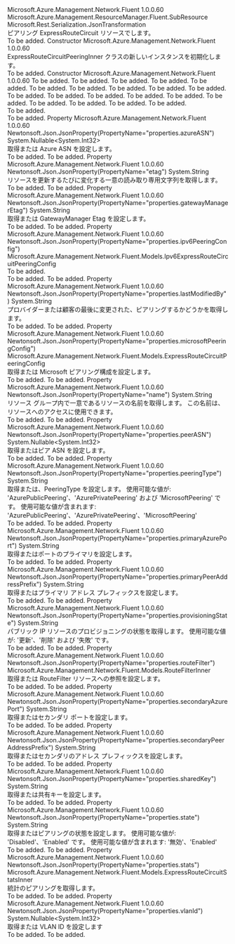 <Type Name="ExpressRouteCircuitPeeringInner" FullName="Microsoft.Azure.Management.Network.Fluent.Models.ExpressRouteCircuitPeeringInner">
  <TypeSignature Language="C#" Value="public class ExpressRouteCircuitPeeringInner : Microsoft.Azure.Management.ResourceManager.Fluent.SubResource" />
  <TypeSignature Language="ILAsm" Value=".class public auto ansi beforefieldinit ExpressRouteCircuitPeeringInner extends Microsoft.Azure.Management.ResourceManager.Fluent.SubResource" />
  <TypeSignature Language="DocId" Value="T:Microsoft.Azure.Management.Network.Fluent.Models.ExpressRouteCircuitPeeringInner" />
  <TypeSignature Language="VB.NET" Value="Public Class ExpressRouteCircuitPeeringInner&#xA;Inherits SubResource" />
  <TypeSignature Language="F#" Value="type ExpressRouteCircuitPeeringInner = class&#xA;    inherit SubResource" />
  <AssemblyInfo>
    <AssemblyName>Microsoft.Azure.Management.Network.Fluent</AssemblyName>
    <AssemblyVersion>1.0.0.60</AssemblyVersion>
  </AssemblyInfo>
  <Base>
    <BaseTypeName>Microsoft.Azure.Management.ResourceManager.Fluent.SubResource</BaseTypeName>
  </Base>
  <Interfaces />
  <Attributes>
    <Attribute>
      <AttributeName>Microsoft.Rest.Serialization.JsonTransformation</AttributeName>
    </Attribute>
  </Attributes>
  <Docs>
    <summary>
            ピアリング ExpressRouteCircuit リソースでします。
            </summary>
    <remarks>To be added.</remarks>
  </Docs>
  <Members>
    <Member MemberName=".ctor">
      <MemberSignature Language="C#" Value="public ExpressRouteCircuitPeeringInner ();" />
      <MemberSignature Language="ILAsm" Value=".method public hidebysig specialname rtspecialname instance void .ctor() cil managed" />
      <MemberSignature Language="DocId" Value="M:Microsoft.Azure.Management.Network.Fluent.Models.ExpressRouteCircuitPeeringInner.#ctor" />
      <MemberSignature Language="VB.NET" Value="Public Sub New ()" />
      <MemberType>Constructor</MemberType>
      <AssemblyInfo>
        <AssemblyName>Microsoft.Azure.Management.Network.Fluent</AssemblyName>
        <AssemblyVersion>1.0.0.60</AssemblyVersion>
      </AssemblyInfo>
      <Parameters />
      <Docs>
        <summary>
            ExpressRouteCircuitPeeringInner クラスの新しいインスタンスを初期化します。
            </summary>
        <remarks>To be added.</remarks>
      </Docs>
    </Member>
    <Member MemberName=".ctor">
      <MemberSignature Language="C#" Value="public ExpressRouteCircuitPeeringInner (string id = null, string peeringType = null, string state = null, Nullable&lt;int&gt; azureASN = null, Nullable&lt;int&gt; peerASN = null, string primaryPeerAddressPrefix = null, string secondaryPeerAddressPrefix = null, string primaryAzurePort = null, string secondaryAzurePort = null, string sharedKey = null, Nullable&lt;int&gt; vlanId = null, Microsoft.Azure.Management.Network.Fluent.Models.ExpressRouteCircuitPeeringConfig microsoftPeeringConfig = null, Microsoft.Azure.Management.Network.Fluent.Models.ExpressRouteCircuitStatsInner stats = null, string provisioningState = null, string gatewayManagerEtag = null, string lastModifiedBy = null, Microsoft.Azure.Management.Network.Fluent.Models.RouteFilterInner routeFilter = null, Microsoft.Azure.Management.Network.Fluent.Models.Ipv6ExpressRouteCircuitPeeringConfig ipv6PeeringConfig = null, string name = null, string etag = null);" />
      <MemberSignature Language="ILAsm" Value=".method public hidebysig specialname rtspecialname instance void .ctor(string id, string peeringType, string state, valuetype System.Nullable`1&lt;int32&gt; azureASN, valuetype System.Nullable`1&lt;int32&gt; peerASN, string primaryPeerAddressPrefix, string secondaryPeerAddressPrefix, string primaryAzurePort, string secondaryAzurePort, string sharedKey, valuetype System.Nullable`1&lt;int32&gt; vlanId, class Microsoft.Azure.Management.Network.Fluent.Models.ExpressRouteCircuitPeeringConfig microsoftPeeringConfig, class Microsoft.Azure.Management.Network.Fluent.Models.ExpressRouteCircuitStatsInner stats, string provisioningState, string gatewayManagerEtag, string lastModifiedBy, class Microsoft.Azure.Management.Network.Fluent.Models.RouteFilterInner routeFilter, class Microsoft.Azure.Management.Network.Fluent.Models.Ipv6ExpressRouteCircuitPeeringConfig ipv6PeeringConfig, string name, string etag) cil managed" />
      <MemberSignature Language="DocId" Value="M:Microsoft.Azure.Management.Network.Fluent.Models.ExpressRouteCircuitPeeringInner.#ctor(System.String,System.String,System.String,System.Nullable{System.Int32},System.Nullable{System.Int32},System.String,System.String,System.String,System.String,System.String,System.Nullable{System.Int32},Microsoft.Azure.Management.Network.Fluent.Models.ExpressRouteCircuitPeeringConfig,Microsoft.Azure.Management.Network.Fluent.Models.ExpressRouteCircuitStatsInner,System.String,System.String,System.String,Microsoft.Azure.Management.Network.Fluent.Models.RouteFilterInner,Microsoft.Azure.Management.Network.Fluent.Models.Ipv6ExpressRouteCircuitPeeringConfig,System.String,System.String)" />
      <MemberSignature Language="VB.NET" Value="Public Sub New (Optional id As String = null, Optional peeringType As String = null, Optional state As String = null, Optional azureASN As Nullable(Of Integer) = null, Optional peerASN As Nullable(Of Integer) = null, Optional primaryPeerAddressPrefix As String = null, Optional secondaryPeerAddressPrefix As String = null, Optional primaryAzurePort As String = null, Optional secondaryAzurePort As String = null, Optional sharedKey As String = null, Optional vlanId As Nullable(Of Integer) = null, Optional microsoftPeeringConfig As ExpressRouteCircuitPeeringConfig = null, Optional stats As ExpressRouteCircuitStatsInner = null, Optional provisioningState As String = null, Optional gatewayManagerEtag As String = null, Optional lastModifiedBy As String = null, Optional routeFilter As RouteFilterInner = null, Optional ipv6PeeringConfig As Ipv6ExpressRouteCircuitPeeringConfig = null, Optional name As String = null, Optional etag As String = null)" />
      <MemberSignature Language="F#" Value="new Microsoft.Azure.Management.Network.Fluent.Models.ExpressRouteCircuitPeeringInner : string * string * string * Nullable&lt;int&gt; * Nullable&lt;int&gt; * string * string * string * string * string * Nullable&lt;int&gt; * Microsoft.Azure.Management.Network.Fluent.Models.ExpressRouteCircuitPeeringConfig * Microsoft.Azure.Management.Network.Fluent.Models.ExpressRouteCircuitStatsInner * string * string * string * Microsoft.Azure.Management.Network.Fluent.Models.RouteFilterInner * Microsoft.Azure.Management.Network.Fluent.Models.Ipv6ExpressRouteCircuitPeeringConfig * string * string -&gt; Microsoft.Azure.Management.Network.Fluent.Models.ExpressRouteCircuitPeeringInner" Usage="new Microsoft.Azure.Management.Network.Fluent.Models.ExpressRouteCircuitPeeringInner (id, peeringType, state, azureASN, peerASN, primaryPeerAddressPrefix, secondaryPeerAddressPrefix, primaryAzurePort, secondaryAzurePort, sharedKey, vlanId, microsoftPeeringConfig, stats, provisioningState, gatewayManagerEtag, lastModifiedBy, routeFilter, ipv6PeeringConfig, name, etag)" />
      <MemberType>Constructor</MemberType>
      <AssemblyInfo>
        <AssemblyName>Microsoft.Azure.Management.Network.Fluent</AssemblyName>
        <AssemblyVersion>1.0.0.60</AssemblyVersion>
      </AssemblyInfo>
      <Parameters>
        <Parameter Name="id" Type="System.String" />
        <Parameter Name="peeringType" Type="System.String" />
        <Parameter Name="state" Type="System.String" />
        <Parameter Name="azureASN" Type="System.Nullable&lt;System.Int32&gt;" />
        <Parameter Name="peerASN" Type="System.Nullable&lt;System.Int32&gt;" />
        <Parameter Name="primaryPeerAddressPrefix" Type="System.String" />
        <Parameter Name="secondaryPeerAddressPrefix" Type="System.String" />
        <Parameter Name="primaryAzurePort" Type="System.String" />
        <Parameter Name="secondaryAzurePort" Type="System.String" />
        <Parameter Name="sharedKey" Type="System.String" />
        <Parameter Name="vlanId" Type="System.Nullable&lt;System.Int32&gt;" />
        <Parameter Name="microsoftPeeringConfig" Type="Microsoft.Azure.Management.Network.Fluent.Models.ExpressRouteCircuitPeeringConfig" />
        <Parameter Name="stats" Type="Microsoft.Azure.Management.Network.Fluent.Models.ExpressRouteCircuitStatsInner" />
        <Parameter Name="provisioningState" Type="System.String" />
        <Parameter Name="gatewayManagerEtag" Type="System.String" />
        <Parameter Name="lastModifiedBy" Type="System.String" />
        <Parameter Name="routeFilter" Type="Microsoft.Azure.Management.Network.Fluent.Models.RouteFilterInner" />
        <Parameter Name="ipv6PeeringConfig" Type="Microsoft.Azure.Management.Network.Fluent.Models.Ipv6ExpressRouteCircuitPeeringConfig" />
        <Parameter Name="name" Type="System.String" />
        <Parameter Name="etag" Type="System.String" />
      </Parameters>
      <Docs>
        <param name="id">To be added.</param>
        <param name="peeringType">To be added.</param>
        <param name="state">To be added.</param>
        <param name="azureASN">To be added.</param>
        <param name="peerASN">To be added.</param>
        <param name="primaryPeerAddressPrefix">To be added.</param>
        <param name="secondaryPeerAddressPrefix">To be added.</param>
        <param name="primaryAzurePort">To be added.</param>
        <param name="secondaryAzurePort">To be added.</param>
        <param name="sharedKey">To be added.</param>
        <param name="vlanId">To be added.</param>
        <param name="microsoftPeeringConfig">To be added.</param>
        <param name="stats">To be added.</param>
        <param name="provisioningState">To be added.</param>
        <param name="gatewayManagerEtag">To be added.</param>
        <param name="lastModifiedBy">To be added.</param>
        <param name="routeFilter">To be added.</param>
        <param name="ipv6PeeringConfig">To be added.</param>
        <param name="name">To be added.</param>
        <param name="etag">To be added.</param>
        <summary>To be added.</summary>
        <remarks>To be added.</remarks>
      </Docs>
    </Member>
    <Member MemberName="AzureASN">
      <MemberSignature Language="C#" Value="public Nullable&lt;int&gt; AzureASN { get; set; }" />
      <MemberSignature Language="ILAsm" Value=".property instance valuetype System.Nullable`1&lt;int32&gt; AzureASN" />
      <MemberSignature Language="DocId" Value="P:Microsoft.Azure.Management.Network.Fluent.Models.ExpressRouteCircuitPeeringInner.AzureASN" />
      <MemberSignature Language="VB.NET" Value="Public Property AzureASN As Nullable(Of Integer)" />
      <MemberSignature Language="F#" Value="member this.AzureASN : Nullable&lt;int&gt; with get, set" Usage="Microsoft.Azure.Management.Network.Fluent.Models.ExpressRouteCircuitPeeringInner.AzureASN" />
      <MemberType>Property</MemberType>
      <AssemblyInfo>
        <AssemblyName>Microsoft.Azure.Management.Network.Fluent</AssemblyName>
        <AssemblyVersion>1.0.0.60</AssemblyVersion>
      </AssemblyInfo>
      <Attributes>
        <Attribute>
          <AttributeName>Newtonsoft.Json.JsonProperty(PropertyName="properties.azureASN")</AttributeName>
        </Attribute>
      </Attributes>
      <ReturnValue>
        <ReturnType>System.Nullable&lt;System.Int32&gt;</ReturnType>
      </ReturnValue>
      <Docs>
        <summary>
            取得または Azure ASN を設定します。
            </summary>
        <value>To be added.</value>
        <remarks>To be added.</remarks>
      </Docs>
    </Member>
    <Member MemberName="Etag">
      <MemberSignature Language="C#" Value="public string Etag { get; }" />
      <MemberSignature Language="ILAsm" Value=".property instance string Etag" />
      <MemberSignature Language="DocId" Value="P:Microsoft.Azure.Management.Network.Fluent.Models.ExpressRouteCircuitPeeringInner.Etag" />
      <MemberSignature Language="VB.NET" Value="Public ReadOnly Property Etag As String" />
      <MemberSignature Language="F#" Value="member this.Etag : string" Usage="Microsoft.Azure.Management.Network.Fluent.Models.ExpressRouteCircuitPeeringInner.Etag" />
      <MemberType>Property</MemberType>
      <AssemblyInfo>
        <AssemblyName>Microsoft.Azure.Management.Network.Fluent</AssemblyName>
        <AssemblyVersion>1.0.0.60</AssemblyVersion>
      </AssemblyInfo>
      <Attributes>
        <Attribute>
          <AttributeName>Newtonsoft.Json.JsonProperty(PropertyName="etag")</AttributeName>
        </Attribute>
      </Attributes>
      <ReturnValue>
        <ReturnType>System.String</ReturnType>
      </ReturnValue>
      <Docs>
        <summary>
            リソースを更新するたびに変化する一意の読み取り専用文字列を取得します。
            </summary>
        <value>To be added.</value>
        <remarks>To be added.</remarks>
      </Docs>
    </Member>
    <Member MemberName="GatewayManagerEtag">
      <MemberSignature Language="C#" Value="public string GatewayManagerEtag { get; set; }" />
      <MemberSignature Language="ILAsm" Value=".property instance string GatewayManagerEtag" />
      <MemberSignature Language="DocId" Value="P:Microsoft.Azure.Management.Network.Fluent.Models.ExpressRouteCircuitPeeringInner.GatewayManagerEtag" />
      <MemberSignature Language="VB.NET" Value="Public Property GatewayManagerEtag As String" />
      <MemberSignature Language="F#" Value="member this.GatewayManagerEtag : string with get, set" Usage="Microsoft.Azure.Management.Network.Fluent.Models.ExpressRouteCircuitPeeringInner.GatewayManagerEtag" />
      <MemberType>Property</MemberType>
      <AssemblyInfo>
        <AssemblyName>Microsoft.Azure.Management.Network.Fluent</AssemblyName>
        <AssemblyVersion>1.0.0.60</AssemblyVersion>
      </AssemblyInfo>
      <Attributes>
        <Attribute>
          <AttributeName>Newtonsoft.Json.JsonProperty(PropertyName="properties.gatewayManagerEtag")</AttributeName>
        </Attribute>
      </Attributes>
      <ReturnValue>
        <ReturnType>System.String</ReturnType>
      </ReturnValue>
      <Docs>
        <summary>
            取得または GatewayManager Etag を設定します。
            </summary>
        <value>To be added.</value>
        <remarks>To be added.</remarks>
      </Docs>
    </Member>
    <Member MemberName="Ipv6PeeringConfig">
      <MemberSignature Language="C#" Value="public Microsoft.Azure.Management.Network.Fluent.Models.Ipv6ExpressRouteCircuitPeeringConfig Ipv6PeeringConfig { get; set; }" />
      <MemberSignature Language="ILAsm" Value=".property instance class Microsoft.Azure.Management.Network.Fluent.Models.Ipv6ExpressRouteCircuitPeeringConfig Ipv6PeeringConfig" />
      <MemberSignature Language="DocId" Value="P:Microsoft.Azure.Management.Network.Fluent.Models.ExpressRouteCircuitPeeringInner.Ipv6PeeringConfig" />
      <MemberSignature Language="VB.NET" Value="Public Property Ipv6PeeringConfig As Ipv6ExpressRouteCircuitPeeringConfig" />
      <MemberSignature Language="F#" Value="member this.Ipv6PeeringConfig : Microsoft.Azure.Management.Network.Fluent.Models.Ipv6ExpressRouteCircuitPeeringConfig with get, set" Usage="Microsoft.Azure.Management.Network.Fluent.Models.ExpressRouteCircuitPeeringInner.Ipv6PeeringConfig" />
      <MemberType>Property</MemberType>
      <AssemblyInfo>
        <AssemblyName>Microsoft.Azure.Management.Network.Fluent</AssemblyName>
        <AssemblyVersion>1.0.0.60</AssemblyVersion>
      </AssemblyInfo>
      <Attributes>
        <Attribute>
          <AttributeName>Newtonsoft.Json.JsonProperty(PropertyName="properties.ipv6PeeringConfig")</AttributeName>
        </Attribute>
      </Attributes>
      <ReturnValue>
        <ReturnType>Microsoft.Azure.Management.Network.Fluent.Models.Ipv6ExpressRouteCircuitPeeringConfig</ReturnType>
      </ReturnValue>
      <Docs>
        <summary>To be added.</summary>
        <value>To be added.</value>
        <remarks>To be added.</remarks>
      </Docs>
    </Member>
    <Member MemberName="LastModifiedBy">
      <MemberSignature Language="C#" Value="public string LastModifiedBy { get; set; }" />
      <MemberSignature Language="ILAsm" Value=".property instance string LastModifiedBy" />
      <MemberSignature Language="DocId" Value="P:Microsoft.Azure.Management.Network.Fluent.Models.ExpressRouteCircuitPeeringInner.LastModifiedBy" />
      <MemberSignature Language="VB.NET" Value="Public Property LastModifiedBy As String" />
      <MemberSignature Language="F#" Value="member this.LastModifiedBy : string with get, set" Usage="Microsoft.Azure.Management.Network.Fluent.Models.ExpressRouteCircuitPeeringInner.LastModifiedBy" />
      <MemberType>Property</MemberType>
      <AssemblyInfo>
        <AssemblyName>Microsoft.Azure.Management.Network.Fluent</AssemblyName>
        <AssemblyVersion>1.0.0.60</AssemblyVersion>
      </AssemblyInfo>
      <Attributes>
        <Attribute>
          <AttributeName>Newtonsoft.Json.JsonProperty(PropertyName="properties.lastModifiedBy")</AttributeName>
        </Attribute>
      </Attributes>
      <ReturnValue>
        <ReturnType>System.String</ReturnType>
      </ReturnValue>
      <Docs>
        <summary>
            プロバイダーまたは顧客の最後に変更された、ピアリングするかどうかを取得します。
            </summary>
        <value>To be added.</value>
        <remarks>To be added.</remarks>
      </Docs>
    </Member>
    <Member MemberName="MicrosoftPeeringConfig">
      <MemberSignature Language="C#" Value="public Microsoft.Azure.Management.Network.Fluent.Models.ExpressRouteCircuitPeeringConfig MicrosoftPeeringConfig { get; set; }" />
      <MemberSignature Language="ILAsm" Value=".property instance class Microsoft.Azure.Management.Network.Fluent.Models.ExpressRouteCircuitPeeringConfig MicrosoftPeeringConfig" />
      <MemberSignature Language="DocId" Value="P:Microsoft.Azure.Management.Network.Fluent.Models.ExpressRouteCircuitPeeringInner.MicrosoftPeeringConfig" />
      <MemberSignature Language="VB.NET" Value="Public Property MicrosoftPeeringConfig As ExpressRouteCircuitPeeringConfig" />
      <MemberSignature Language="F#" Value="member this.MicrosoftPeeringConfig : Microsoft.Azure.Management.Network.Fluent.Models.ExpressRouteCircuitPeeringConfig with get, set" Usage="Microsoft.Azure.Management.Network.Fluent.Models.ExpressRouteCircuitPeeringInner.MicrosoftPeeringConfig" />
      <MemberType>Property</MemberType>
      <AssemblyInfo>
        <AssemblyName>Microsoft.Azure.Management.Network.Fluent</AssemblyName>
        <AssemblyVersion>1.0.0.60</AssemblyVersion>
      </AssemblyInfo>
      <Attributes>
        <Attribute>
          <AttributeName>Newtonsoft.Json.JsonProperty(PropertyName="properties.microsoftPeeringConfig")</AttributeName>
        </Attribute>
      </Attributes>
      <ReturnValue>
        <ReturnType>Microsoft.Azure.Management.Network.Fluent.Models.ExpressRouteCircuitPeeringConfig</ReturnType>
      </ReturnValue>
      <Docs>
        <summary>
            取得または Microsoft ピアリング構成を設定します。
            </summary>
        <value>To be added.</value>
        <remarks>To be added.</remarks>
      </Docs>
    </Member>
    <Member MemberName="Name">
      <MemberSignature Language="C#" Value="public string Name { get; set; }" />
      <MemberSignature Language="ILAsm" Value=".property instance string Name" />
      <MemberSignature Language="DocId" Value="P:Microsoft.Azure.Management.Network.Fluent.Models.ExpressRouteCircuitPeeringInner.Name" />
      <MemberSignature Language="VB.NET" Value="Public Property Name As String" />
      <MemberSignature Language="F#" Value="member this.Name : string with get, set" Usage="Microsoft.Azure.Management.Network.Fluent.Models.ExpressRouteCircuitPeeringInner.Name" />
      <MemberType>Property</MemberType>
      <AssemblyInfo>
        <AssemblyName>Microsoft.Azure.Management.Network.Fluent</AssemblyName>
        <AssemblyVersion>1.0.0.60</AssemblyVersion>
      </AssemblyInfo>
      <Attributes>
        <Attribute>
          <AttributeName>Newtonsoft.Json.JsonProperty(PropertyName="name")</AttributeName>
        </Attribute>
      </Attributes>
      <ReturnValue>
        <ReturnType>System.String</ReturnType>
      </ReturnValue>
      <Docs>
        <summary>
            リソース グループ内で一意であるリソースの名前を取得します。
            この名前は、リソースへのアクセスに使用できます。
            </summary>
        <value>To be added.</value>
        <remarks>To be added.</remarks>
      </Docs>
    </Member>
    <Member MemberName="PeerASN">
      <MemberSignature Language="C#" Value="public Nullable&lt;int&gt; PeerASN { get; set; }" />
      <MemberSignature Language="ILAsm" Value=".property instance valuetype System.Nullable`1&lt;int32&gt; PeerASN" />
      <MemberSignature Language="DocId" Value="P:Microsoft.Azure.Management.Network.Fluent.Models.ExpressRouteCircuitPeeringInner.PeerASN" />
      <MemberSignature Language="VB.NET" Value="Public Property PeerASN As Nullable(Of Integer)" />
      <MemberSignature Language="F#" Value="member this.PeerASN : Nullable&lt;int&gt; with get, set" Usage="Microsoft.Azure.Management.Network.Fluent.Models.ExpressRouteCircuitPeeringInner.PeerASN" />
      <MemberType>Property</MemberType>
      <AssemblyInfo>
        <AssemblyName>Microsoft.Azure.Management.Network.Fluent</AssemblyName>
        <AssemblyVersion>1.0.0.60</AssemblyVersion>
      </AssemblyInfo>
      <Attributes>
        <Attribute>
          <AttributeName>Newtonsoft.Json.JsonProperty(PropertyName="properties.peerASN")</AttributeName>
        </Attribute>
      </Attributes>
      <ReturnValue>
        <ReturnType>System.Nullable&lt;System.Int32&gt;</ReturnType>
      </ReturnValue>
      <Docs>
        <summary>
            取得またはピア ASN を設定します。
            </summary>
        <value>To be added.</value>
        <remarks>To be added.</remarks>
      </Docs>
    </Member>
    <Member MemberName="PeeringType">
      <MemberSignature Language="C#" Value="public string PeeringType { get; set; }" />
      <MemberSignature Language="ILAsm" Value=".property instance string PeeringType" />
      <MemberSignature Language="DocId" Value="P:Microsoft.Azure.Management.Network.Fluent.Models.ExpressRouteCircuitPeeringInner.PeeringType" />
      <MemberSignature Language="VB.NET" Value="Public Property PeeringType As String" />
      <MemberSignature Language="F#" Value="member this.PeeringType : string with get, set" Usage="Microsoft.Azure.Management.Network.Fluent.Models.ExpressRouteCircuitPeeringInner.PeeringType" />
      <MemberType>Property</MemberType>
      <AssemblyInfo>
        <AssemblyName>Microsoft.Azure.Management.Network.Fluent</AssemblyName>
        <AssemblyVersion>1.0.0.60</AssemblyVersion>
      </AssemblyInfo>
      <Attributes>
        <Attribute>
          <AttributeName>Newtonsoft.Json.JsonProperty(PropertyName="properties.peeringType")</AttributeName>
        </Attribute>
      </Attributes>
      <ReturnValue>
        <ReturnType>System.String</ReturnType>
      </ReturnValue>
      <Docs>
        <summary>
            取得または、PeeringType を設定します。 使用可能な値が: 'AzurePublicPeering'、'AzurePrivatePeering' および 'MicrosoftPeering' です。 使用可能な値が含まれます: 'AzurePublicPeering'、'AzurePrivatePeering'、'MicrosoftPeering'
            </summary>
        <value>To be added.</value>
        <remarks>To be added.</remarks>
      </Docs>
    </Member>
    <Member MemberName="PrimaryAzurePort">
      <MemberSignature Language="C#" Value="public string PrimaryAzurePort { get; set; }" />
      <MemberSignature Language="ILAsm" Value=".property instance string PrimaryAzurePort" />
      <MemberSignature Language="DocId" Value="P:Microsoft.Azure.Management.Network.Fluent.Models.ExpressRouteCircuitPeeringInner.PrimaryAzurePort" />
      <MemberSignature Language="VB.NET" Value="Public Property PrimaryAzurePort As String" />
      <MemberSignature Language="F#" Value="member this.PrimaryAzurePort : string with get, set" Usage="Microsoft.Azure.Management.Network.Fluent.Models.ExpressRouteCircuitPeeringInner.PrimaryAzurePort" />
      <MemberType>Property</MemberType>
      <AssemblyInfo>
        <AssemblyName>Microsoft.Azure.Management.Network.Fluent</AssemblyName>
        <AssemblyVersion>1.0.0.60</AssemblyVersion>
      </AssemblyInfo>
      <Attributes>
        <Attribute>
          <AttributeName>Newtonsoft.Json.JsonProperty(PropertyName="properties.primaryAzurePort")</AttributeName>
        </Attribute>
      </Attributes>
      <ReturnValue>
        <ReturnType>System.String</ReturnType>
      </ReturnValue>
      <Docs>
        <summary>
            取得またはポートのプライマリを設定します。
            </summary>
        <value>To be added.</value>
        <remarks>To be added.</remarks>
      </Docs>
    </Member>
    <Member MemberName="PrimaryPeerAddressPrefix">
      <MemberSignature Language="C#" Value="public string PrimaryPeerAddressPrefix { get; set; }" />
      <MemberSignature Language="ILAsm" Value=".property instance string PrimaryPeerAddressPrefix" />
      <MemberSignature Language="DocId" Value="P:Microsoft.Azure.Management.Network.Fluent.Models.ExpressRouteCircuitPeeringInner.PrimaryPeerAddressPrefix" />
      <MemberSignature Language="VB.NET" Value="Public Property PrimaryPeerAddressPrefix As String" />
      <MemberSignature Language="F#" Value="member this.PrimaryPeerAddressPrefix : string with get, set" Usage="Microsoft.Azure.Management.Network.Fluent.Models.ExpressRouteCircuitPeeringInner.PrimaryPeerAddressPrefix" />
      <MemberType>Property</MemberType>
      <AssemblyInfo>
        <AssemblyName>Microsoft.Azure.Management.Network.Fluent</AssemblyName>
        <AssemblyVersion>1.0.0.60</AssemblyVersion>
      </AssemblyInfo>
      <Attributes>
        <Attribute>
          <AttributeName>Newtonsoft.Json.JsonProperty(PropertyName="properties.primaryPeerAddressPrefix")</AttributeName>
        </Attribute>
      </Attributes>
      <ReturnValue>
        <ReturnType>System.String</ReturnType>
      </ReturnValue>
      <Docs>
        <summary>
            取得またはプライマリ アドレス プレフィックスを設定します。
            </summary>
        <value>To be added.</value>
        <remarks>To be added.</remarks>
      </Docs>
    </Member>
    <Member MemberName="ProvisioningState">
      <MemberSignature Language="C#" Value="public string ProvisioningState { get; set; }" />
      <MemberSignature Language="ILAsm" Value=".property instance string ProvisioningState" />
      <MemberSignature Language="DocId" Value="P:Microsoft.Azure.Management.Network.Fluent.Models.ExpressRouteCircuitPeeringInner.ProvisioningState" />
      <MemberSignature Language="VB.NET" Value="Public Property ProvisioningState As String" />
      <MemberSignature Language="F#" Value="member this.ProvisioningState : string with get, set" Usage="Microsoft.Azure.Management.Network.Fluent.Models.ExpressRouteCircuitPeeringInner.ProvisioningState" />
      <MemberType>Property</MemberType>
      <AssemblyInfo>
        <AssemblyName>Microsoft.Azure.Management.Network.Fluent</AssemblyName>
        <AssemblyVersion>1.0.0.60</AssemblyVersion>
      </AssemblyInfo>
      <Attributes>
        <Attribute>
          <AttributeName>Newtonsoft.Json.JsonProperty(PropertyName="properties.provisioningState")</AttributeName>
        </Attribute>
      </Attributes>
      <ReturnValue>
        <ReturnType>System.String</ReturnType>
      </ReturnValue>
      <Docs>
        <summary>
            パブリック IP リソースのプロビジョニングの状態を取得します。 使用可能な値が: '更新'、'削除' および '失敗' です。
            </summary>
        <value>To be added.</value>
        <remarks>To be added.</remarks>
      </Docs>
    </Member>
    <Member MemberName="RouteFilter">
      <MemberSignature Language="C#" Value="public Microsoft.Azure.Management.Network.Fluent.Models.RouteFilterInner RouteFilter { get; set; }" />
      <MemberSignature Language="ILAsm" Value=".property instance class Microsoft.Azure.Management.Network.Fluent.Models.RouteFilterInner RouteFilter" />
      <MemberSignature Language="DocId" Value="P:Microsoft.Azure.Management.Network.Fluent.Models.ExpressRouteCircuitPeeringInner.RouteFilter" />
      <MemberSignature Language="VB.NET" Value="Public Property RouteFilter As RouteFilterInner" />
      <MemberSignature Language="F#" Value="member this.RouteFilter : Microsoft.Azure.Management.Network.Fluent.Models.RouteFilterInner with get, set" Usage="Microsoft.Azure.Management.Network.Fluent.Models.ExpressRouteCircuitPeeringInner.RouteFilter" />
      <MemberType>Property</MemberType>
      <AssemblyInfo>
        <AssemblyName>Microsoft.Azure.Management.Network.Fluent</AssemblyName>
        <AssemblyVersion>1.0.0.60</AssemblyVersion>
      </AssemblyInfo>
      <Attributes>
        <Attribute>
          <AttributeName>Newtonsoft.Json.JsonProperty(PropertyName="properties.routeFilter")</AttributeName>
        </Attribute>
      </Attributes>
      <ReturnValue>
        <ReturnType>Microsoft.Azure.Management.Network.Fluent.Models.RouteFilterInner</ReturnType>
      </ReturnValue>
      <Docs>
        <summary>
            取得または RouteFilter リソースへの参照を設定します。
            </summary>
        <value>To be added.</value>
        <remarks>To be added.</remarks>
      </Docs>
    </Member>
    <Member MemberName="SecondaryAzurePort">
      <MemberSignature Language="C#" Value="public string SecondaryAzurePort { get; set; }" />
      <MemberSignature Language="ILAsm" Value=".property instance string SecondaryAzurePort" />
      <MemberSignature Language="DocId" Value="P:Microsoft.Azure.Management.Network.Fluent.Models.ExpressRouteCircuitPeeringInner.SecondaryAzurePort" />
      <MemberSignature Language="VB.NET" Value="Public Property SecondaryAzurePort As String" />
      <MemberSignature Language="F#" Value="member this.SecondaryAzurePort : string with get, set" Usage="Microsoft.Azure.Management.Network.Fluent.Models.ExpressRouteCircuitPeeringInner.SecondaryAzurePort" />
      <MemberType>Property</MemberType>
      <AssemblyInfo>
        <AssemblyName>Microsoft.Azure.Management.Network.Fluent</AssemblyName>
        <AssemblyVersion>1.0.0.60</AssemblyVersion>
      </AssemblyInfo>
      <Attributes>
        <Attribute>
          <AttributeName>Newtonsoft.Json.JsonProperty(PropertyName="properties.secondaryAzurePort")</AttributeName>
        </Attribute>
      </Attributes>
      <ReturnValue>
        <ReturnType>System.String</ReturnType>
      </ReturnValue>
      <Docs>
        <summary>
            取得またはセカンダリ ポートを設定します。
            </summary>
        <value>To be added.</value>
        <remarks>To be added.</remarks>
      </Docs>
    </Member>
    <Member MemberName="SecondaryPeerAddressPrefix">
      <MemberSignature Language="C#" Value="public string SecondaryPeerAddressPrefix { get; set; }" />
      <MemberSignature Language="ILAsm" Value=".property instance string SecondaryPeerAddressPrefix" />
      <MemberSignature Language="DocId" Value="P:Microsoft.Azure.Management.Network.Fluent.Models.ExpressRouteCircuitPeeringInner.SecondaryPeerAddressPrefix" />
      <MemberSignature Language="VB.NET" Value="Public Property SecondaryPeerAddressPrefix As String" />
      <MemberSignature Language="F#" Value="member this.SecondaryPeerAddressPrefix : string with get, set" Usage="Microsoft.Azure.Management.Network.Fluent.Models.ExpressRouteCircuitPeeringInner.SecondaryPeerAddressPrefix" />
      <MemberType>Property</MemberType>
      <AssemblyInfo>
        <AssemblyName>Microsoft.Azure.Management.Network.Fluent</AssemblyName>
        <AssemblyVersion>1.0.0.60</AssemblyVersion>
      </AssemblyInfo>
      <Attributes>
        <Attribute>
          <AttributeName>Newtonsoft.Json.JsonProperty(PropertyName="properties.secondaryPeerAddressPrefix")</AttributeName>
        </Attribute>
      </Attributes>
      <ReturnValue>
        <ReturnType>System.String</ReturnType>
      </ReturnValue>
      <Docs>
        <summary>
            取得またはセカンダリのアドレス プレフィックスを設定します。
            </summary>
        <value>To be added.</value>
        <remarks>To be added.</remarks>
      </Docs>
    </Member>
    <Member MemberName="SharedKey">
      <MemberSignature Language="C#" Value="public string SharedKey { get; set; }" />
      <MemberSignature Language="ILAsm" Value=".property instance string SharedKey" />
      <MemberSignature Language="DocId" Value="P:Microsoft.Azure.Management.Network.Fluent.Models.ExpressRouteCircuitPeeringInner.SharedKey" />
      <MemberSignature Language="VB.NET" Value="Public Property SharedKey As String" />
      <MemberSignature Language="F#" Value="member this.SharedKey : string with get, set" Usage="Microsoft.Azure.Management.Network.Fluent.Models.ExpressRouteCircuitPeeringInner.SharedKey" />
      <MemberType>Property</MemberType>
      <AssemblyInfo>
        <AssemblyName>Microsoft.Azure.Management.Network.Fluent</AssemblyName>
        <AssemblyVersion>1.0.0.60</AssemblyVersion>
      </AssemblyInfo>
      <Attributes>
        <Attribute>
          <AttributeName>Newtonsoft.Json.JsonProperty(PropertyName="properties.sharedKey")</AttributeName>
        </Attribute>
      </Attributes>
      <ReturnValue>
        <ReturnType>System.String</ReturnType>
      </ReturnValue>
      <Docs>
        <summary>
            取得または共有キーを設定します。
            </summary>
        <value>To be added.</value>
        <remarks>To be added.</remarks>
      </Docs>
    </Member>
    <Member MemberName="State">
      <MemberSignature Language="C#" Value="public string State { get; set; }" />
      <MemberSignature Language="ILAsm" Value=".property instance string State" />
      <MemberSignature Language="DocId" Value="P:Microsoft.Azure.Management.Network.Fluent.Models.ExpressRouteCircuitPeeringInner.State" />
      <MemberSignature Language="VB.NET" Value="Public Property State As String" />
      <MemberSignature Language="F#" Value="member this.State : string with get, set" Usage="Microsoft.Azure.Management.Network.Fluent.Models.ExpressRouteCircuitPeeringInner.State" />
      <MemberType>Property</MemberType>
      <AssemblyInfo>
        <AssemblyName>Microsoft.Azure.Management.Network.Fluent</AssemblyName>
        <AssemblyVersion>1.0.0.60</AssemblyVersion>
      </AssemblyInfo>
      <Attributes>
        <Attribute>
          <AttributeName>Newtonsoft.Json.JsonProperty(PropertyName="properties.state")</AttributeName>
        </Attribute>
      </Attributes>
      <ReturnValue>
        <ReturnType>System.String</ReturnType>
      </ReturnValue>
      <Docs>
        <summary>
            取得またはピアリングの状態を設定します。 使用可能な値が: 'Disabled'、'Enabled' です。 使用可能な値が含まれます: '無効'、'Enabled'
            </summary>
        <value>To be added.</value>
        <remarks>To be added.</remarks>
      </Docs>
    </Member>
    <Member MemberName="Stats">
      <MemberSignature Language="C#" Value="public Microsoft.Azure.Management.Network.Fluent.Models.ExpressRouteCircuitStatsInner Stats { get; set; }" />
      <MemberSignature Language="ILAsm" Value=".property instance class Microsoft.Azure.Management.Network.Fluent.Models.ExpressRouteCircuitStatsInner Stats" />
      <MemberSignature Language="DocId" Value="P:Microsoft.Azure.Management.Network.Fluent.Models.ExpressRouteCircuitPeeringInner.Stats" />
      <MemberSignature Language="VB.NET" Value="Public Property Stats As ExpressRouteCircuitStatsInner" />
      <MemberSignature Language="F#" Value="member this.Stats : Microsoft.Azure.Management.Network.Fluent.Models.ExpressRouteCircuitStatsInner with get, set" Usage="Microsoft.Azure.Management.Network.Fluent.Models.ExpressRouteCircuitPeeringInner.Stats" />
      <MemberType>Property</MemberType>
      <AssemblyInfo>
        <AssemblyName>Microsoft.Azure.Management.Network.Fluent</AssemblyName>
        <AssemblyVersion>1.0.0.60</AssemblyVersion>
      </AssemblyInfo>
      <Attributes>
        <Attribute>
          <AttributeName>Newtonsoft.Json.JsonProperty(PropertyName="properties.stats")</AttributeName>
        </Attribute>
      </Attributes>
      <ReturnValue>
        <ReturnType>Microsoft.Azure.Management.Network.Fluent.Models.ExpressRouteCircuitStatsInner</ReturnType>
      </ReturnValue>
      <Docs>
        <summary>
            統計のピアリングを取得します。
            </summary>
        <value>To be added.</value>
        <remarks>To be added.</remarks>
      </Docs>
    </Member>
    <Member MemberName="VlanId">
      <MemberSignature Language="C#" Value="public Nullable&lt;int&gt; VlanId { get; set; }" />
      <MemberSignature Language="ILAsm" Value=".property instance valuetype System.Nullable`1&lt;int32&gt; VlanId" />
      <MemberSignature Language="DocId" Value="P:Microsoft.Azure.Management.Network.Fluent.Models.ExpressRouteCircuitPeeringInner.VlanId" />
      <MemberSignature Language="VB.NET" Value="Public Property VlanId As Nullable(Of Integer)" />
      <MemberSignature Language="F#" Value="member this.VlanId : Nullable&lt;int&gt; with get, set" Usage="Microsoft.Azure.Management.Network.Fluent.Models.ExpressRouteCircuitPeeringInner.VlanId" />
      <MemberType>Property</MemberType>
      <AssemblyInfo>
        <AssemblyName>Microsoft.Azure.Management.Network.Fluent</AssemblyName>
        <AssemblyVersion>1.0.0.60</AssemblyVersion>
      </AssemblyInfo>
      <Attributes>
        <Attribute>
          <AttributeName>Newtonsoft.Json.JsonProperty(PropertyName="properties.vlanId")</AttributeName>
        </Attribute>
      </Attributes>
      <ReturnValue>
        <ReturnType>System.Nullable&lt;System.Int32&gt;</ReturnType>
      </ReturnValue>
      <Docs>
        <summary>
            取得または VLAN ID を設定します
            </summary>
        <value>To be added.</value>
        <remarks>To be added.</remarks>
      </Docs>
    </Member>
  </Members>
</Type>